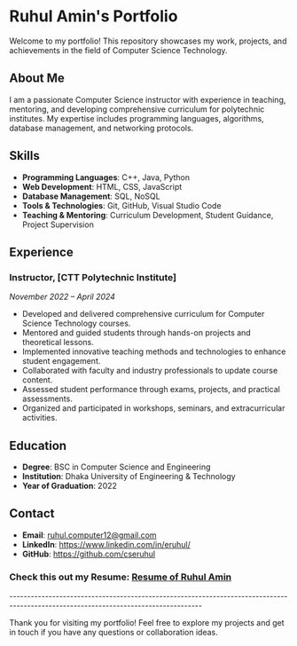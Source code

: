 # Ruhul Amin's Portfolio

Welcome to my portfolio! This repository showcases my work, projects, and achievements in the field of Computer Science Technology.

## About Me

I am a passionate Computer Science instructor with experience in teaching, mentoring, and developing comprehensive curriculum for polytechnic institutes. My expertise includes programming languages, algorithms, database management, and networking protocols.

## Skills

- **Programming Languages**: C++, Java, Python
- **Web Development**: HTML, CSS, JavaScript
- **Database Management**: SQL, NoSQL
- **Tools & Technologies**: Git, GitHub, Visual Studio Code
- **Teaching & Mentoring**: Curriculum Development, Student Guidance, Project Supervision

## Experience

### Instructor, [CTT Polytechnic Institute]
*November 2022 – April 2024*

- Developed and delivered comprehensive curriculum for Computer Science Technology courses.
- Mentored and guided students through hands-on projects and theoretical lessons.
- Implemented innovative teaching methods and technologies to enhance student engagement.
- Collaborated with faculty and industry professionals to update course content.
- Assessed student performance through exams, projects, and practical assessments.
- Organized and participated in workshops, seminars, and extracurricular activities.

## Education

- **Degree**: BSC in Computer Science and Engineering
- **Institution**: Dhaka University of Engineering & Technology
- **Year of Graduation**: 2022

## Contact

- **Email**: ruhul.computer12@gmail.com
- **LinkedIn**: https://www.linkedin.com/in/eruhul/
- **GitHub**: https://github.com/cseruhul

<h3>Check this out my Resume: <a href="https://cseruhul.github.io/cseruhul/">Resume of Ruhul Amin</a></h3>
------------------------------------------------------------------------------------------------------------------------------------

Thank you for visiting my portfolio! Feel free to explore my projects and get in touch if you have any questions or collaboration ideas.

